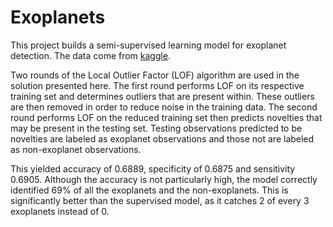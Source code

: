 # Exoplanets
This project builds a semi-supervised learning model for exoplanet detection. The data come from [kaggle](https://www.kaggle.com/keplersmachines/kepler-labelled-time-series-data).

Two rounds of the Local Outlier Factor (LOF) algorithm are used in the solution presented here. The first round performs LOF on its respective training set and determines outliers that are present within. These outliers are then removed in order to reduce noise in the training data. The second round performs LOF on the reduced training set then predicts novelties that may be present in the testing set. Testing observations predicted to be novelties are labeled as exoplanet observations and those not are labeled as non-exoplanet observations.

This yielded accuracy of 0.6889, specificity of 0.6875 and sensitivity 0.6905. Although the accuracy is not particularly high, the model correctly identified 69% of all the exoplanets and the non-exoplanets. This is significantly better than the supervised model, as it catches 2 of every 3 exoplanets instead of 0.
